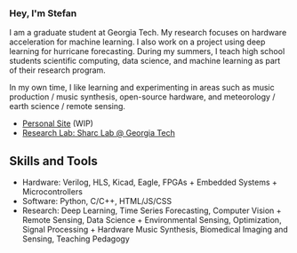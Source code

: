 ### Hey, I'm Stefan

I am a graduate student at Georgia Tech. My research focuses on hardware acceleration for machine learning. I also work on a project using deep learning for hurricane forecasting. During my summers, I teach high school students scientific computing, data science, and machine learning as part of their research program.

In my own time, I like learning and experimenting in areas such as music production / music synthesis, open-source hardware, and meteorology / earth science / remote sensing.

- [Personal Site](https://stefanabikaram.com/) (WIP)
- [Research Lab: Sharc Lab @ Georgia Tech](https://sharclab.ece.gatech.edu/)

## Skills and Tools

- Hardware: Verilog, HLS, Kicad, Eagle, FPGAs + Embedded Systems + Microcontrollers
- Software: Python, C/C++, HTML/JS/CSS
- Research: Deep Learning, Time Series Forecasting, Computer Vision + Remote Sensing, Data Science + Environmental Sensing, Optimization, Signal Processing + Hardware Music Synthesis, Biomedical Imaging and Sensing, Teaching Pedagogy